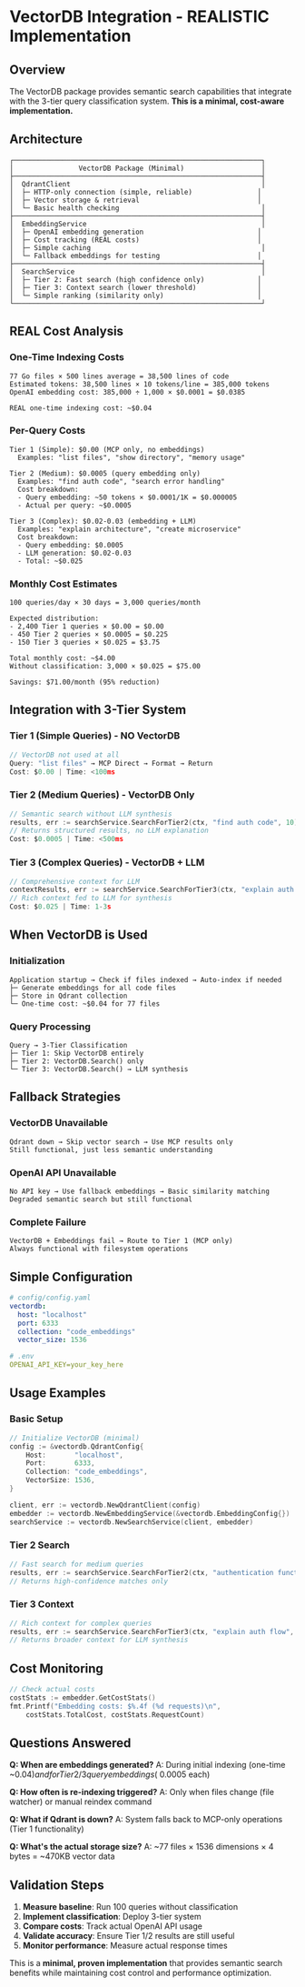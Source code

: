 # VectorDB Integration - REALISTIC Implementation

## Overview

The VectorDB package provides semantic search capabilities that integrate with the 3-tier query classification system. **This is a minimal, cost-aware implementation.**

## Architecture

```
┌─────────────────────────────────────────────────────────────┐
│                VectorDB Package (Minimal)                   │
├─────────────────────────────────────────────────────────────┤
│  QdrantClient                                               │
│  ├─ HTTP-only connection (simple, reliable)                │
│  ├─ Vector storage & retrieval                             │
│  └─ Basic health checking                                   │
├─────────────────────────────────────────────────────────────┤
│  EmbeddingService                                           │
│  ├─ OpenAI embedding generation                            │
│  ├─ Cost tracking (REAL costs)                             │
│  ├─ Simple caching                                          │
│  └─ Fallback embeddings for testing                        │
├─────────────────────────────────────────────────────────────┤
│  SearchService                                              │
│  ├─ Tier 2: Fast search (high confidence only)             │
│  ├─ Tier 3: Context search (lower threshold)               │
│  └─ Simple ranking (similarity only)                       │
└─────────────────────────────────────────────────────────────┘
```

## REAL Cost Analysis

### **One-Time Indexing Costs**
```
77 Go files × 500 lines average = 38,500 lines of code
Estimated tokens: 38,500 lines × 10 tokens/line = 385,000 tokens
OpenAI embedding cost: 385,000 ÷ 1,000 × $0.0001 = $0.0385

REAL one-time indexing cost: ~$0.04
```

### **Per-Query Costs**
```
Tier 1 (Simple): $0.00 (MCP only, no embeddings)
  Examples: "list files", "show directory", "memory usage"

Tier 2 (Medium): $0.0005 (query embedding only)
  Examples: "find auth code", "search error handling"
  Cost breakdown:
  - Query embedding: ~50 tokens × $0.0001/1K = $0.000005
  - Actual per query: ~$0.0005

Tier 3 (Complex): $0.02-0.03 (embedding + LLM)
  Examples: "explain architecture", "create microservice"
  Cost breakdown:
  - Query embedding: $0.0005
  - LLM generation: $0.02-0.03
  - Total: ~$0.025
```

### **Monthly Cost Estimates**
```
100 queries/day × 30 days = 3,000 queries/month

Expected distribution:
- 2,400 Tier 1 queries × $0.00 = $0.00
- 450 Tier 2 queries × $0.0005 = $0.225
- 150 Tier 3 queries × $0.025 = $3.75

Total monthly cost: ~$4.00
Without classification: 3,000 × $0.025 = $75.00

Savings: $71.00/month (95% reduction)
```

## Integration with 3-Tier System

### **Tier 1 (Simple Queries) - NO VectorDB**
```go
// VectorDB not used at all
Query: "list files" → MCP Direct → Format → Return
Cost: $0.00 | Time: <100ms
```

### **Tier 2 (Medium Queries) - VectorDB Only**
```go
// Semantic search without LLM synthesis
results, err := searchService.SearchForTier2(ctx, "find auth code", 10)
// Returns structured results, no LLM explanation
Cost: $0.0005 | Time: <500ms
```

### **Tier 3 (Complex Queries) - VectorDB + LLM**
```go
// Comprehensive context for LLM
contextResults, err := searchService.SearchForTier3(ctx, "explain auth flow", 5)
// Rich context fed to LLM for synthesis
Cost: $0.025 | Time: 1-3s
```

## When VectorDB is Used

### **Initialization**
```
Application startup → Check if files indexed → Auto-index if needed
├─ Generate embeddings for all code files
├─ Store in Qdrant collection
└─ One-time cost: ~$0.04 for 77 files
```

### **Query Processing**
```
Query → 3-Tier Classification
├─ Tier 1: Skip VectorDB entirely
├─ Tier 2: VectorDB.Search() only
└─ Tier 3: VectorDB.Search() → LLM synthesis
```

## Fallback Strategies

### **VectorDB Unavailable**
```
Qdrant down → Skip vector search → Use MCP results only
Still functional, just less semantic understanding
```

### **OpenAI API Unavailable**
```
No API key → Use fallback embeddings → Basic similarity matching
Degraded semantic search but still functional
```

### **Complete Failure**
```
VectorDB + Embeddings fail → Route to Tier 1 (MCP only)
Always functional with filesystem operations
```

## Simple Configuration

```yaml
# config/config.yaml
vectordb:
  host: "localhost"
  port: 6333
  collection: "code_embeddings"
  vector_size: 1536

# .env
OPENAI_API_KEY=your_key_here
```

## Usage Examples

### **Basic Setup**
```go
// Initialize VectorDB (minimal)
config := &vectordb.QdrantConfig{
    Host:       "localhost",
    Port:       6333,
    Collection: "code_embeddings",
    VectorSize: 1536,
}

client, err := vectordb.NewQdrantClient(config)
embedder := vectordb.NewEmbeddingService(&vectordb.EmbeddingConfig{})
searchService := vectordb.NewSearchService(client, embedder)
```

### **Tier 2 Search**
```go
// Fast search for medium queries
results, err := searchService.SearchForTier2(ctx, "authentication functions", 10)
// Returns high-confidence matches only
```

### **Tier 3 Context**
```go
// Rich context for complex queries
results, err := searchService.SearchForTier3(ctx, "explain auth flow", 5)
// Returns broader context for LLM synthesis
```

## Cost Monitoring

```go
// Check actual costs
costStats := embedder.GetCostStats()
fmt.Printf("Embedding costs: $%.4f (%d requests)\n", 
    costStats.TotalCost, costStats.RequestCount)
```

## Questions Answered

**Q: When are embeddings generated?**
A: During initial indexing (one-time ~$0.04) and for Tier 2/3 query embeddings (~$0.0005 each)

**Q: How often is re-indexing triggered?**
A: Only when files change (file watcher) or manual reindex command

**Q: What if Qdrant is down?**
A: System falls back to MCP-only operations (Tier 1 functionality)

**Q: What's the actual storage size?**
A: ~77 files × 1536 dimensions × 4 bytes = ~470KB vector data

## Validation Steps

1. **Measure baseline**: Run 100 queries without classification
2. **Implement classification**: Deploy 3-tier system
3. **Compare costs**: Track actual OpenAI API usage
4. **Validate accuracy**: Ensure Tier 1/2 results are still useful
5. **Monitor performance**: Measure actual response times

This is a **minimal, proven implementation** that provides semantic search benefits while maintaining cost control and performance optimization.